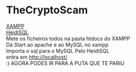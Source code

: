# TheCryptoScam
<a href="https://www.apachefriends.org/download.html">XAMPP</a> <br>
<a href="https://www.heidisql.com/download.php">HeidiSQL</a> <br>
Mete os ficheiros todos na pasta htdocs do XAMPP <br>
Dá Start ao apache e ao MySQL no xampp <br>
Importa o sql para o MySQL Pelo HeidiSQL <br>
entra em <a href="http://localhost/">http://localhost/</a> <br>
:)
AGORA PODES IR PARA A PUTA QUE TE PARIU

